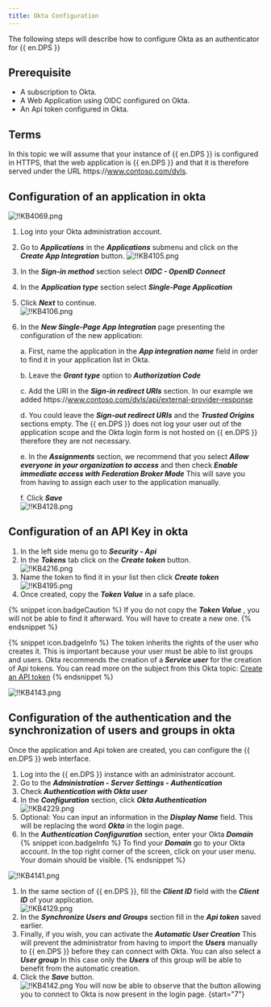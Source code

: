 ```yaml
---
title: Okta Configuration
---
```

The following steps will describe how to configure Okta as an authenticator for {{ en.DPS }}

## Prerequisite

- A subscription to Okta.
- A Web Application using OIDC configured on Okta.
- An Api token configured in Okta.

## Terms

In this topic we will assume that your instance of {{ en.DPS }} is configured in HTTPS, that the web application is {{ en.DPS }} and that it is therefore served under the URL https<area>://www.contoso.com/dvls.

## Configuration of an application in okta

![!!KB4069.png](https://webdevolutions.azureedge.net/docs/en/kb/KB4069.png)

1. Log into your Okta administration account.
1. Go to ***Applications*** in the ***Applications*** submenu and click on the ***Create App Integration*** button.
![!!KB4105.png](https://webdevolutions.azureedge.net/docs/en/kb/KB4105.png)
1. In the ***Sign-in method*** section select ***OIDC - OpenID Connect***
1. In the ***Application type*** section select ***Single-Page Application***
1. Click ***Next*** to continue.  
![!!KB4106.png](https://webdevolutions.azureedge.net/docs/en/kb/KB4106.png)
1. In the ***New Single-Page App Integration*** page presenting the configuration of the new application:  

    a. First, name the application in the ***App integration name*** field in order to find it in your application list in Okta.  

    b. Leave the ***Grant type*** option to ***Authorization Code***  

    c. Add the URI in the ***Sign-in redirect URIs*** section. In our example we added https<area>://www.contoso.com/dvls/api/external-provider-response  

    d. You could leave the ***Sign-out redirect URIs*** and the ***Trusted Origins*** sections empty. The {{ en.DPS }} does not log your user out of the application scope and the Okta login form is not hosted on {{ en.DPS }} therefore they are not necessary.  

    e. In the ***Assignments*** section, we recommend that you select ***Allow everyone in your organization to access*** and then check ***Enable immediate access with Federation Broker Mode*** This will save you from having to assign each user to the application manually.  
    
    f. Click ***Save***  
![!!KB4128.png](https://webdevolutions.azureedge.net/docs/en/kb/KB4128.png)

## Configuration of an API Key in okta

1. In the left side menu go to ***Security - Api***
1. In the ***Tokens*** tab click on the ***Create token*** button.  
![!!KB4216.png](https://webdevolutions.azureedge.net/docs/en/kb/KB4216.png)
1. Name the token to find it in your list then click ***Create token***  
![!!KB4195.png](https://webdevolutions.azureedge.net/docs/en/kb/KB4195.png)
1. Once created, copy the ***Token Value*** in a safe place.  

{% snippet icon.badgeCaution %}
If you do not copy the ***Token Value*** , you will not be able to find it afterward. You will have to create a new one.
{% endsnippet %}

{% snippet icon.badgeInfo %}
The token inherits the rights of the user who creates it. This is important because your user must be able to list groups and users. Okta recommends the creation of a ***Service user*** for the creation of Api tokens. You can read more on the subject from this Okta topic: [Create an API token](https://developer.okta.com/docs/guides/create-an-api-token/main/)
{% endsnippet %}

![!!KB4143.png](https://webdevolutions.azureedge.net/docs/en/kb/KB4143.png)

## Configuration of the authentication and the synchronization of users and groups in okta

Once the application and Api token are created, you can configure the {{ en.DPS }} web interface.

1. Log into the {{ en.DPS }} instance with an administrator account.
1. Go to the ***Administration - Server Settings - Authentication***
1. Check ***Authentication with Okta user***
1. In the ***Configuration*** section, click ***Okta Authentication***  
![!!KB4229.png](https://webdevolutions.azureedge.net/docs/en/kb/KB4229.png)
1. Optional: You can input an information in the ***Display Name*** field. This will be replacing the word ***Okta*** in the login page.
1. In the ***Authentication Configuration*** section, enter your Okta ***Domain***  
{% snippet icon.badgeInfo %}
To find your ***Domain*** go to your Okta account. In the top right corner of the screen, click on your user menu. Your domain should be visible.
{% endsnippet %}

![!!KB4141.png](https://webdevolutions.azureedge.net/docs/en/kb/KB4141.png)
1. In the same section of {{ en.DPS }}, fill the ***Client ID*** field with the ***Client ID*** of your application.  
![!!KB4129.png](https://webdevolutions.azureedge.net/docs/en/kb/KB4129.png)
1. In the ***Synchronize Users and Groups*** section fill in the ***Api token*** saved earlier.
1. Finally, if you wish, you can activate the ***Automatic User Creation*** This will prevent the administrator from having to import the ***Users*** manually to {{ en.DPS }} before they can connect with Okta. You can also select a ***User group*** In this case only the ***Users*** of this group will be able to benefit from the automatic creation.
1. Click the ***Save*** button.  
![!!KB4142.png](https://webdevolutions.azureedge.net/docs/en/kb/KB4142.png)
You will now be able to observe that the button allowing you to connect to Okta is now present in the login page.
{start="7"}